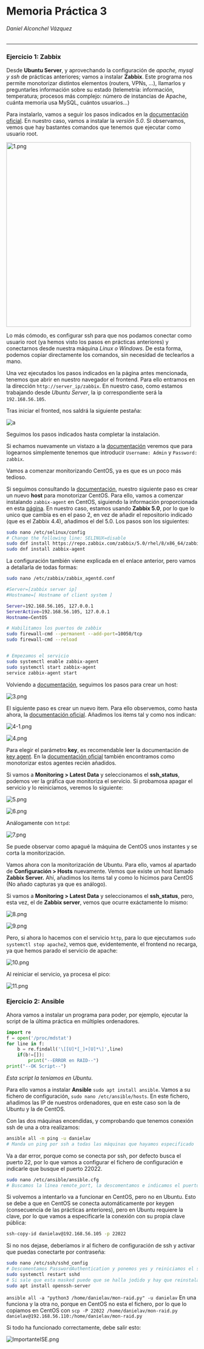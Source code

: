 # Memoria Práctica 3

###### Daniel Alconchel Vázquez

---

### Ejercicio 1: Zabbix

Desde **Ubuntu Server**, y aprovechando la configuración de *apache, mysql y ssh* de prácticas anteriores; vamos a instalar **Zabbix**. Este programa nos permite monotorizar distintos elementos (routers, VPNs, ...), llamarlos y preguntarles información sobre su 
estado (telemetría: información, temperatura; procesos más complejo: número de instancias de Apache, cuánta memoria usa MySQL, cuántos usuarios...)

Para instalarlo, vamos a seguir los pasos indicados en la [documentación oficial](https://www.zabbix.com/download?zabbix=5.0&os_distribution=ubuntu&os_version=20.04_focal&db=mysql&ws=apache). En nuestro caso, vamos a instalar la *versión 5.0*. Si observamos, vemos que hay bastantes comandos que tenemos que ejecutar como usuario root.

<img title="" src="./.sources/1.png" alt="1.png" width="486" data-align="center">

Lo más cómodo, es configurar ssh para que nos podamos conectar como usuario root (ya hemos visto los pasos en prácticas anteriores) y conectarnos desde nuestra máquina *Linux o Windows*. De esta forma, podemos copiar directamente los comandos, sin necesidad de teclearlos a mano.

Una vez ejecutados los pasos indicados en la página antes mencionada, tenemos que abrir en nuestro navegador el frontend. Para ello entramos en la dirección `http://server_ip/zabbix`. En nuestro caso, como estamos trabajando desde *Ubuntu Server*, la ip correspondiente será la `192.168.56.105`.

Tras iniciar el fronted, nos saldrá la siguiente pestaña:

![a](./.sources/2.png)

Seguimos los pasos indicados hasta completar la instalación. 

Si echamos nuevamente un vistazo a la [documentación](https://www.zabbix.com/documentation/5.0/en/manual/quickstart/login) veremos que para logearnos simplemente tenemos que introducir `Username: Admin` y `Password: zabbix`. 

Vamos a comenzar monitorizando CentOS, ya es que es un poco más tedioso.

Si seguimos consultando la [documentación](https://www.zabbix.com/documentation/5.0/en/manual/quickstart/host), nuestro siguiente paso es crear un nuevo **host** para monotorizar CentOS. Para ello, vamos a comenzar instalando `zabbix-agent` en CentOS, siguiendo la información proporcionada en esta [página](https://tecadmin.net/install-zabbix-agent-centos-8/). En nuestro caso, estamos usando **Zabbix 5.0**, por lo que lo unico que cambia es en el paso 2, en vez de añadir el repositorio indicado (que es el Zabbix 4.4), añadimos el del 5.0. Los pasos son los siguientes:

```bash
sudo nano /etc/selinux/config
# Change the following line: SELINUX=disable
sudo dnf install https://repo.zabbix.com/zabbix/5.0/rhel/8/x86_64/zabbix-release-5.0-1.el8.noarch.rpm
sudo dnf install zabbix-agent
```

La configuración también viene explicada en el enlace anterior, pero vamos a detallarla de todas formas:

```bash
sudo nano /etc/zabbix/zabbix_agentd.conf
```

```bash
#Server=[zabbix server ip]
#Hostname=[ Hostname of client system ]

Server=192.168.56.105, 127.0.0.1
ServerActive=192.168.56.105, 127.0.0.1
Hostname=CentOS
```

```bash
# Habilitamos los puertos de zabbix
sudo firewall-cmd --permanent --add-port=10050/tcp
sudo firewall-cmd --reload


# Empezamos el servicio
sudo systemctl enable zabbix-agent
sudo systemctl start zabbix-agent
service zabbix-agent start
```

Volviendo a [documentación](https://www.zabbix.com/documentation/5.0/en/manual/quickstart/host), seguimos los pasos para crear un host:

![3.png](./.sources/3.png)

El siguiente paso es crear un nuevo item. Para ello observemos, como hasta ahora, la [documentación oficial](https://www.zabbix.com/documentation/5.0/en/manual/quickstart/item). Añadimos los items tal y como nos indican:

![4-1.png](./.sources/4-1.png)

![4.png](./.sources/4.png)

Para elegir el parámetro **key**, es recomendable leer la documentación de [key agent](https://www.zabbix.com/documentation/5.0/en/manual/config/items/itemtypes/zabbix_agent). En la [documentación oficial](https://www.zabbix.com/documentation/5.0/en/manual/quickstart/item) también encontramos como monotorizar estos agentes recién añadidos.

Si vamos a **Monitoring > Latest Data** y seleccionamos el **ssh_status**, podemos ver la gráfica que monitoriza el servicio. Si probamosa apagar el servicio y lo reiniciamos, veremos lo siguiente:

![5.png](./.sources/5.png)

![6.png](./.sources/6.png)

Análogamente con `httpd`:

![7.png](./.sources/7.png)

Se puede observar como apagué la máquina de CentOS unos instantes y se corta la monitorización.

Vamos ahora con la monitorización de Ubuntu. Para ello, vamos al apartado de **Configuración > Hosts** nuevamente. Vemos que existe un host llamado **Zabbix Server.** Ahí, añadimos los items tal y como lo hicimos para CentOS (No añado capturas ya que es análogo).

Si vamos a **Monitoring > Latest Data** y seleccionamos el **ssh_status**, pero, esta vez, el de **Zabbix server**, vemos que ocurre exáctamente lo mismo:

![8.png](./.sources/8.png)

![9.png](./.sources/9.png)

Pero, si ahora lo hacemos con el servicio `http`, para lo que ejecutamos `sudo systemctl stop apache2`, vemos que, evidentemente, el frontend no recarga, ya que hemos parado el servicio de apache:

![10.png](./.sources/10.png)

Al reiniciar el servicio, ya procesa el pico:

![11.png](./.sources/11.png)

### Ejercicio 2: Ansible

Ahora vamos a instalar un programa para poder, por ejemplo, ejecutar la script de la última práctica en múltiples ordenadores.

```python
import re
f = open('/proc/mdstat')
for line in f:
    b = re.findall('\[[U]*[_]+[U]*\]',line)
    if(b!=[]):
        print("--ERROR en RAID--")
print("--OK Script--")
```

*Esta script la teníamos en Ubuntu*.

Para ello vamos a instalar **Ansible** `sudo apt install ansible`. Vamos a su fichero de configuración, `sudo nano /etc/ansible/hosts`. En este fichero, añadimos las IP de nuestros ordenadores, que en este caso son la de Ubuntu y la de CentOS.

Con las dos máquinas encendidas, y comprobando que tenemos conexión ssh de una a otra realizamos:

```bash
ansible all -m ping -u danielav
# Manda un ping por ssh a todas las máquinas que hayamos especificado
```

Va a dar error, porque como se conecta por ssh, por defecto busca el puerto 22, por lo que vamos a configurar el fichero de configuración e indicarle que busque el puerto 22022.

```bash
sudo nano /etc/ansible/ansible.cfg
# Buscamos la línea remote_port, la descomentamos e indicamos el puerto 22022
```

Si volvemos a intentarlo va a funcionar en CentOS, pero no en Ubuntu. Esto se debe a que en CentOS se conecta automáticamente por keygen (consecuencia de las prácticas anteriores), pero en Ubuntu requiere la clave, por lo que vamos a especificarle la conexión con su propia clave pública:

```bash
ssh-copy-id danielav@192.168.56.105 -p 22022
```

Si no nos dejase, deberíamos ir al fichero de configuración de ssh y activar que puedas conectarte por contraseña: 

```bash
sudo nano /etc/ssh/sshd_config
# Descomentamos PasswordAuthentication y ponemos yes y reiniciamos el sistema
sudo systemctl restart sshd
# Si sale que esta masked puede que se halla jodido y hay que reinstalarlo
sudo apt install openssh-server
```

`ansible all -a "python3 /home/danielav/mon-raid.py" -u danielav` En una funciona y la otra no, porque en CentOS no esta el fichero, por lo que lo copiamos en CentOS con `scp -P 22022 /home/danielav/mon-raid.py danielav@192.168.56.110:/home/danielav/mon-raid.py`

Si todo ha funcionado correctamente, debe salir esto:

![ImportanteISE.png](./.sources/ImportanteISE.png)
